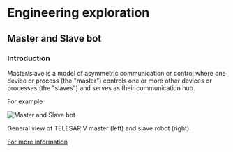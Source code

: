 # Engineering exploration 
## Master and Slave bot
### Introduction 
Master/slave is a model of asymmetric communication or control where one device or process (the "master") controls one or more other devices or processes (the "slaves") and serves as their communication hub.

For example

![Master and Slave bot](https://www.researchgate.net/profile/Susumu-Tachi/publication/281505917/figure/fig15/AS:668307397025808@1536348308778/General-view-of-TELESAR-V-master-left-and-slave-robot-right.png)

General view of TELESAR V master (left) and slave robot (right).

[For more information ](https://www.researchgate.net/publication/281505917_Telexistence/download)